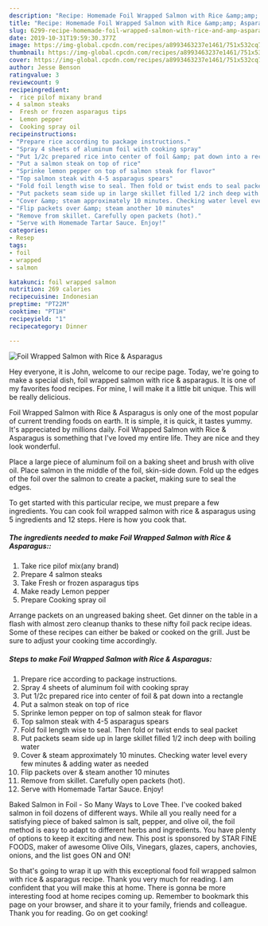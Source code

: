 ```yaml
---
description: "Recipe: Homemade Foil Wrapped Salmon with Rice &amp;amp; Asparagus"
title: "Recipe: Homemade Foil Wrapped Salmon with Rice &amp;amp; Asparagus"
slug: 6299-recipe-homemade-foil-wrapped-salmon-with-rice-and-amp-asparagus
date: 2019-10-31T19:59:30.377Z
image: https://img-global.cpcdn.com/recipes/a8993463237e1461/751x532cq70/foil-wrapped-salmon-with-rice-asparagus-recipe-main-photo.jpg
thumbnail: https://img-global.cpcdn.com/recipes/a8993463237e1461/751x532cq70/foil-wrapped-salmon-with-rice-asparagus-recipe-main-photo.jpg
cover: https://img-global.cpcdn.com/recipes/a8993463237e1461/751x532cq70/foil-wrapped-salmon-with-rice-asparagus-recipe-main-photo.jpg
author: Jesse Benson
ratingvalue: 3
reviewcount: 9
recipeingredient:
-  rice pilof mixany brand
- 4 salmon steaks
-  Fresh or frozen asparagus tips
-  Lemon pepper
-  Cooking spray oil
recipeinstructions:
- "Prepare rice according to package instructions."
- "Spray 4 sheets of aluminum foil with cooking spray"
- "Put 1/2c prepared rice into center of foil &amp; pat down into a rectangle"
- "Put a salmon steak on top of rice"
- "Sprinke lemon pepper on top of salmon steak for flavor"
- "Top salmon steak with 4-5 asparagus spears"
- "Fold foil length wise to seal. Then fold or twist ends to seal packet"
- "Put packets seam side up in large skillet filled 1/2 inch deep with boiling water"
- "Cover &amp; steam approximately 10 minutes. Checking water level every few minutes &amp; adding water as needed"
- "Flip packets over &amp; steam another 10 minutes"
- "Remove from skillet. Carefully open packets (hot)."
- "Serve with Homemade Tartar Sauce. Enjoy!"
categories:
- Resep
tags:
- foil
- wrapped
- salmon

katakunci: foil wrapped salmon
nutrition: 269 calories
recipecuisine: Indonesian
preptime: "PT22M"
cooktime: "PT1H"
recipeyield: "1"
recipecategory: Dinner

---
```



![Foil Wrapped Salmon with Rice &amp; Asparagus](https://img-global.cpcdn.com/recipes/a8993463237e1461/751x532cq70/foil-wrapped-salmon-with-rice-asparagus-recipe-main-photo.jpg)

Hey everyone, it is John, welcome to our recipe page. Today, we're going to make a special dish, foil wrapped salmon with rice &amp; asparagus. It is one of my favorites food recipes. For mine, I will make it a little bit unique. This will be really delicious.

Foil Wrapped Salmon with Rice &amp; Asparagus is only one of the most popular of current trending foods on earth. It is simple, it is quick, it tastes yummy. It's appreciated by millions daily. Foil Wrapped Salmon with Rice &amp; Asparagus is something that I've loved my entire life. They are nice and they look wonderful.

Place a large piece of aluminum foil on a baking sheet and brush with olive oil. Place salmon in the middle of the foil, skin-side down. Fold up the edges of the foil over the salmon to create a packet, making sure to seal the edges.


To get started with this particular recipe, we must prepare a few ingredients. You can cook foil wrapped salmon with rice &amp; asparagus using 5 ingredients and 12 steps. Here is how you cook that.

##### The ingredients needed to make Foil Wrapped Salmon with Rice &amp; Asparagus::

1. Take  rice pilof mix(any brand)
1. Prepare 4 salmon steaks
1. Take  Fresh or frozen asparagus tips
1. Make ready  Lemon pepper
1. Prepare  Cooking spray oil


Arrange packets on an ungreased baking sheet. Get dinner on the table in a flash with almost zero cleanup thanks to these nifty foil pack recipe ideas. Some of these recipes can either be baked or cooked on the grill. Just be sure to adjust your cooking time accordingly. 

##### Steps to make Foil Wrapped Salmon with Rice &amp; Asparagus:

1. Prepare rice according to package instructions.
1. Spray 4 sheets of aluminum foil with cooking spray
1. Put 1/2c prepared rice into center of foil &amp; pat down into a rectangle
1. Put a salmon steak on top of rice
1. Sprinke lemon pepper on top of salmon steak for flavor
1. Top salmon steak with 4-5 asparagus spears
1. Fold foil length wise to seal. Then fold or twist ends to seal packet
1. Put packets seam side up in large skillet filled 1/2 inch deep with boiling water
1. Cover &amp; steam approximately 10 minutes. Checking water level every few minutes &amp; adding water as needed
1. Flip packets over &amp; steam another 10 minutes
1. Remove from skillet. Carefully open packets (hot).
1. Serve with Homemade Tartar Sauce. Enjoy!


Baked Salmon in Foil - So Many Ways to Love Thee. I&#39;ve cooked baked salmon in foil dozens of different ways. While all you really need for a satisfying piece of baked salmon is salt, pepper, and olive oil, the foil method is easy to adapt to different herbs and ingredients. You have plenty of options to keep it exciting and new. This post is sponsored by STAR FINE FOODS, maker of awesome Olive Oils, Vinegars, glazes, capers, anchovies, onions, and the list goes ON and ON! 

So that's going to wrap it up with this exceptional food foil wrapped salmon with rice &amp; asparagus recipe. Thank you very much for reading. I am confident that you will make this at home. There is gonna be more interesting food at home recipes coming up. Remember to bookmark this page on your browser, and share it to your family, friends and colleague. Thank you for reading. Go on get cooking!
